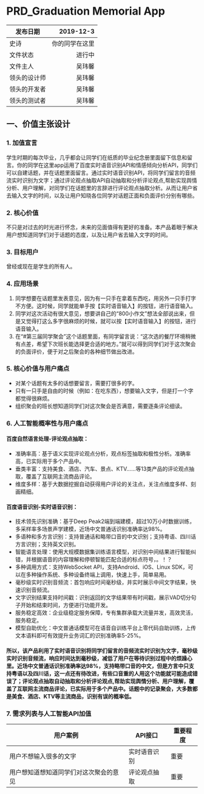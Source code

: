 # PRD_Graduation Memorial App

| 发布日期 | 2019-12-3 |
| --------   | -----:  |
| 史诗 | 你的同学在这里| 
| 文件状态 | 进行中 | 
| 文件主人 | 吴玮馨 | 
| 领头的设计师  | 吴玮馨 | 
| 领头的开发者  | 吴玮馨 | 
| 领头的测试者  | 吴玮馨 | 

## 一、价值主张设计

### 1. 加值宣言
学生时期的每次毕业，几乎都会让同学们在纸质的毕业纪念册里面留下信息和留言。你的同学在这里app运用了百度实时语音识别API和情感倾向分析API，同学们可以自建话题，并在话题里面留言。通过实时语音识别API，将同学们留言的音频流实时识别为文字；通过评论观点抽取API自动抽取和分析评论观点,帮助实现舆情分析、用户理解，对同学们在话题里的言辞进行评论观点抽取分析。从而让用户省去输入文字的时间，以及让用户知晓各位同学对话题正面和负面评价分别有哪些。
### 2. 核心价值
不只是对过去的时光进行怀念，未来的见面值得有更好的准备。本产品着眼于解决用户想知道同学们对于话题的态度，以及让用户省去输入文字的时间。

### 3. 目标用户
曾经或现在是学生的所有人。

### 4. 应用场景
1. 同学想要在话题里发表意见，因为有一只手在拿着东西吃，用另外一只手打字不方便。这时候，同学就能单手按【实时语音输入】的按钮，进行语音输入。
2. 同学对这次活动有很大意见，想要讲自己的“800小作文”想法全部说出来，但是又觉得打这么多字很麻烦的时候，就可以按【实时语音输入】的按钮，进行语音输入。
3. 在“#第三届同学聚会”这个话题里面，有同学留言说：“这次选的餐厅环境稍微有点差，希望下次班长能选择更合适的地方。”就可以得到同学们对于这次聚会的负面评价，便于对之后聚会的各种细节做出改进。

### 5. 核心价值与用户痛点
- 对某个话题有太多的话想要留言，需要打很多的字。
- 只有一只手是自由的时候（例如：在吃东西），想要输入文字，但是打一个字都觉得很麻烦。
- 组织聚会的班长想知道同学们对这次聚会是否满意，需要逐条评论细读。

### 6. 人工智能概率性与用户痛点
#### 百度自然语言处理-评论观点抽取：
- 准确率高：基于语义实现评论观点分析，观点标签抽取和极性分析。准确率高，已实际用于多个产品中。
- 垂类丰富：支持美食、酒店、汽车、景点、KTV……等13类产品的评论观点抽取，覆盖了互联网主流商品评论。
- 维度多样：基于大数据挖掘自动获得用户评论的关注点，关注点维度多样、刻画精细。

#### 百度语音识别-实时语音识别：
- 技术领先识别准确：基于Deep Peak2端到端建模，超过10万小时数据训练，多采样率多场景声学建模，近场中文普通话识别准确率达98%。
- 多语种和多方言识别：支持普通话和略带口音的中文识别；支持粤语、四川话方言识别；支持英文识别。
- 智能语言处理：使用大规模数据集训练语言模型，对识别中间结果进行智能纠错，并根据语音的内容理解和停顿智能匹配合适的标点符号，。！？
- 多种调用方式：支持WebSocket API，支持Android、iOS、Linux SDK，可以在多种操作系统、多种设备终端上调用，快速上手，简单易用。
- 毫秒级实时识别音频流：首包响应时间毫秒级，并实时展示中间文字结果，快速识别音频流。
- 文字识别结果支持时间戳：识别返回的文字结果带有时间戳，展示VAD切分句子开始和结束时间，方便进行功能开发。
- 服务稳定高效：企业级稳定服务保障，专有集群承载大流量并发，高效灵活，服务稳定。
- 模型自助优化：中文普通话模型可在语音自训练平台上零代码自助训练，上传文本语料即可有效提升业务词汇的识别准确率5-25%。

#### 所以，该产品利用了实时语音识别将同学们留言的音频流实时识别为文字，毫秒级实时识别音频流，响应时间达到毫秒级，减低了用户在等待识别过程中的烦躁心里。近场中文普通话识别准确率达98%，支持略带口音的中文，但是方言中只支持粤语以及四川话，这一点还有待改进，有些口音重的人用这个功能就可能造成错误了；评论观点抽取自动抽取和分析评论观点,帮助实现舆情分析、用户理解，覆盖了互联网主流商品评论，已实际用于多个产品中。话题中的记录聚会，大多数都是美食、酒店、KTV等主流商品，识别有误的概率低。

### 7. 需求列表与人工智能API加值
| 用户案例	| API接口	| 重要程度 |
| -- | -- | -- |
| 用户不想输入很多的文字 	| 实时语音识别 	| 重要 |
| 用户想知道想知道同学们对这次聚会的意见	| 评论观点抽取	| 重要 |

